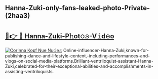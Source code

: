 ## Hanna-Zuki-only-fans​-leaked-photo​-Private-(2haa3)


# <h2><a href="https://mediaupload.pro?title=Hanna-Zuki&ref=git">🔗👉 🔴 Hanna-Zuki-P𝚑ot𝚘𝚜-V𝚒d𝚎o</a></h2>

[![Corinna Kopf Nue Nu𝚍e𝚜](https://i.imgur.com/0qMVB7G.gif)](https://mediaupload.pro?title=Hanna-Zuki&ref=git)
Online-influencer-Hanna-Zuki,known-for-publishing-dance-and-lifestyle-content,-including-performances-and-vlogs-on-social-media-platforms.Brilliant-ventriloquist-assistant-Hanna-Zuki,celebrated-for-their-exceptional-abilities-and-accomplishments-in-assisting-ventriloquists.  